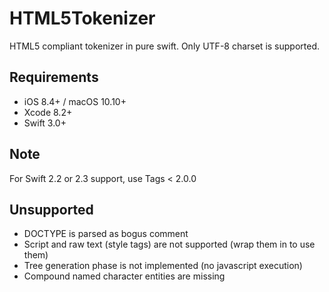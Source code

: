 # HTML5Tokenizer

HTML5 compliant tokenizer in pure swift. Only UTF-8 charset is supported.

## Requirements

- iOS 8.4+ / macOS 10.10+
- Xcode 8.2+
- Swift 3.0+

## Note

For Swift 2.2 or 2.3 support, use Tags < 2.0.0
 
## Unsupported

- DOCTYPE is parsed as bogus comment
- Script and raw text (style tags) are not supported (wrap them in <![CDATA[ ]]> to use them)
- Tree generation phase is not implemented (no javascript execution)
- Compound named character entities are missing

